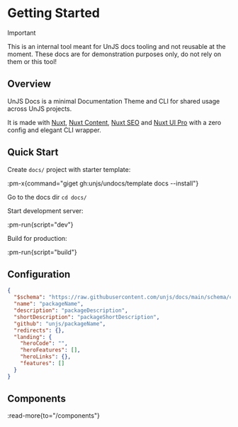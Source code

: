 # Getting Started

> [!IMPORTANT]
> This is an internal tool meant for UnJS docs tooling and not reusable at the moment.
> These docs are for demonstration purposes only, do not rely on them or this tool!

## Overview

UnJS Docs is a minimal Documentation Theme and CLI for shared usage across UnJS projects.

It is made with [Nuxt](https://nuxt.com/), [Nuxt Content](https://content.nuxt.com), [Nuxt SEO](https://nuxtseo.com) and [Nuxt UI Pro](https://ui.nuxt.com/pro) with a zero config and elegant CLI wrapper.

## Quick Start

Create `docs/` project with starter template:

:pm-x{command="giget gh:unjs/undocs/template docs --install"}

Go to the docs dir `cd docs/`

Start development server:

:pm-run{script="dev"}

Build for production:

:pm-run{script="build"}

## Configuration

```json [docs.json]
{
  "$schema": "https://raw.githubusercontent.com/unjs/docs/main/schema/config.json",
  "name": "packageName",
  "description": "packageDescription",
  "shortDescription": "packageShortDescription",
  "github": "unjs/packageName",
  "redirects": {},
  "landing": {
    "heroCode": "",
    "heroFeatures": [],
    "heroLinks": {},
    "features": []
  }
}
```

## Components

:read-more{to="/components"}

<!-- automd:with-automd -->

<!-- /automd -->
